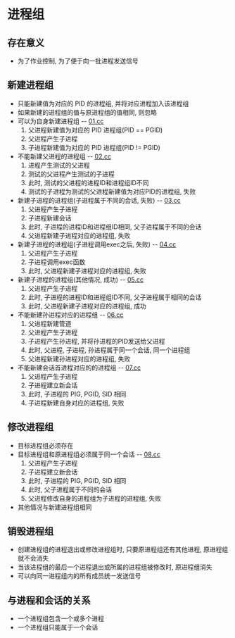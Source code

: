 
# 进程组
## 存在意义
*  为了作业控制, 为了便于向一批进程发送信号

## 新建进程组
* 只能新建值为对应的 PID 的进程组, 并将对应进程加入该进程组
* 如果新建的进程组的值与原进程组的值相同, 则忽略
* 可以为自身新建进程组 -- [01.cc](./01.cc)
    1. 父进程新建值为对应的 PID 进程组(PID == PGID)
    2. 父进程产生子进程
    3. 子进程新建值为对应的 PID 进程组(PID != PGID)
* 不能新建父进程的进程组 -- [02.cc](./02.cc)
    1. 进程产生测试的父进程
    2. 测试的父进程产生测试的子进程
    3. 此时, 测试的父进程的进程ID和进程组ID不同
    4. 测试的子进程为测试的父进程新建值为对应PID的进程组, 失败
* 新建子进程的进程组(子进程属于不同的会话, 失败) -- [03.cc](./03.cc)
    1. 父进程产生子进程
    2. 子进程新建会话
    3. 此时, 子进程的进程ID和进程组ID相同, 父子进程属于不同的会话
    4. 父进程新建子进程对应的进程组, 失败
* 新建子进程的进程组(子进程调用exec之后, 失败) -- [04.cc](./04.cc)
    1. 父进程产生子进程
    2. 子进程调用exec函数
    3. 此时, 父进程新建子进程对应的进程组, 失败
* 新建子进程的进程组(其他情况, 成功) -- [05.cc](./05.cc)
    1. 父进程产生子进程
    2. 此时, 子进程的进程ID和进程组ID不同, 父子进程属于相同的会话
    3. 此时, 父进程新建子进程对应的进程组, 成功
* 不能新建孙进程对应的进程组 -- [06.cc](./06.cc)
    1. 父进程新建管道
    2. 父进程产生子进程
    3. 子进程产生孙进程, 并将孙进程的PID发送给父进程
    4. 此时, 父进程, 子进程, 孙进程属于同一个会话, 同一个进程组
    5. 父进程新建孙进程对应的进程组, 失败
* 不能新建会话首进程对应的的进程组 -- [07.cc](./07.cc)
    1. 父进程产生子进程
    2. 子进程建立新会话
    3. 此时, 子进程的 PIG, PGID, SID 相同
    4. 子进程新建自身对应的进程组, 失败

## 修改进程组
* 目标进程组必须存在
* 目标进程组和原进程组必须属于同一个会话 -- [08.cc](./08.cc)
    1. 父进程产生子进程
    2. 子进程建立新会话
    3. 此时, 子进程的 PIG, PGID, SID 相同
    4. 此时, 父子进程属于不同的会话
    5. 父进程修改自身的进程组为子进程的进程组, 失败
* 其他情况与新建进程组相同

## 销毁进程组
* 创建进程组的进程退出或修改进程组时, 只要原进程组还有其他进程, 原进程组就不会消失
* 当该进程组的最后一个进程退出或所属的进程组被修改时, 原进程组消失
* 可以向同一进程组内的所有成员统一发送信号

## 与进程和会话的关系
* 一个进程组包含一个或多个进程
* 一个进程组只能属于一个会话

